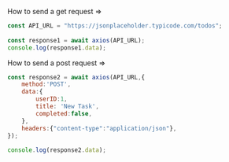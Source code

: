 How to send a get request =>

```js
const API_URL = "https://jsonplaceholder.typicode.com/todos";  
  
const response1 = await axios(API_URL);  
console.log(response1.data);
```

How to send a post request =>
```js
const response2 = await axios(API_URL,{  
    method:'POST',  
    data:{  
        userID:1,  
        title: 'New Task',  
        completed:false,  
    },  
    headers:{"content-type":"application/json"},  
});  
  
console.log(response2.data);
```
